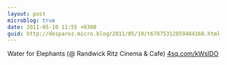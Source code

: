 ```yaml
---
layout: post
microblog: true
date: 2011-05-10 11:55 +0300
guid: http://desparoz.micro.blog/2011/05/10/t67875312859484160.html
---
```

Water for Elephants (@ Randwick Ritz Cinema &amp; Cafe) [4sq.com/kWsIDO](http://4sq.com/kWsIDO)
